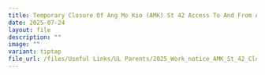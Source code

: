 ```yaml
---
title: Temporary Closure Of Ang Mo Kio (AMK) St 42 Access To And From AMK Ave 3
date: 2025-07-24
layout: file
description: ""
image: ""
variant: tiptap
file_url: /files/Useful Links/UL Parents/2025_Work_notice_AMK_St_42_Closure.pdf
---
```

